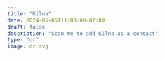 ```yaml
---
title: "Kilna"
date: 2024-05-05T11:00:00-07:00
draft: false
description: "Scan me to add Kilna as a contact"
type: "qr"
image: qr.svg
---
```

